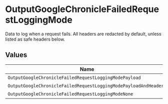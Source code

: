 # OutputGoogleChronicleFailedRequestLoggingMode

Data to log when a request fails. All headers are redacted by default, unless listed as safe headers below.


## Values

| Name                                                             | Value                                                            |
| ---------------------------------------------------------------- | ---------------------------------------------------------------- |
| `OutputGoogleChronicleFailedRequestLoggingModePayload`           | payload                                                          |
| `OutputGoogleChronicleFailedRequestLoggingModePayloadAndHeaders` | payloadAndHeaders                                                |
| `OutputGoogleChronicleFailedRequestLoggingModeNone`              | none                                                             |